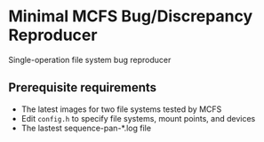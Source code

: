 # Minimal MCFS Bug/Discrepancy Reproducer

Single-operation file system bug reproducer

## Prerequisite requirements

- The latest images for two file systems tested by MCFS
- Edit `config.h` to specify file systems, mount points, and devices
- The lastest sequence-pan-*.log file 
